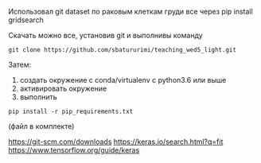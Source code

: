 Использовал
git
dataset по раковым клеткам груди
все через pip install
gridsearch


Скачать можно все, установив git и выполнивы команду 
```
git clone https://github.com/sbatururimi/teaching_wed5_light.git
```

Затем:
1) создать окружение с conda/virtualenv c python3.6 или выше
2) активировать окружение
3) выполнить
```
pip install -r pip_requirements.txt
```
(файл в комплекте)


https://git-scm.com/downloads
https://keras.io/search.html?q=fit
https://www.tensorflow.org/guide/keras
